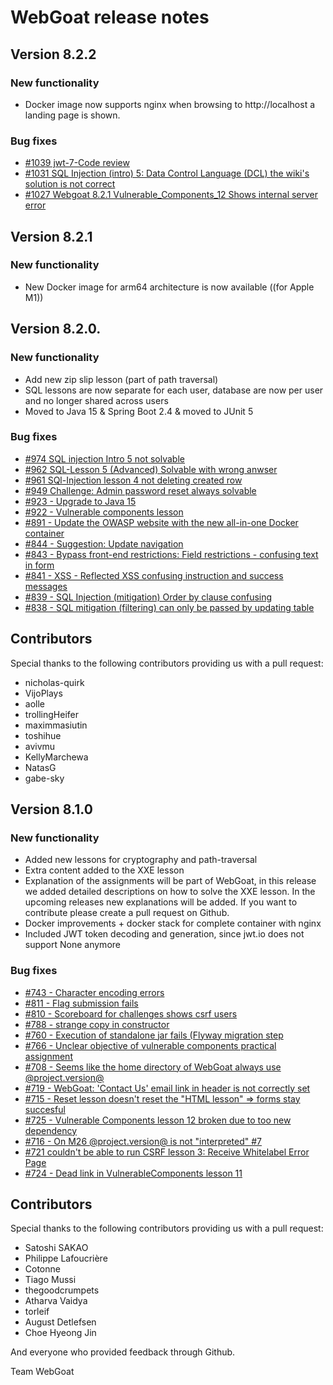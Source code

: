 # WebGoat release notes 

## Version 8.2.2

### New functionality

- Docker image now supports nginx when browsing to http://localhost a landing page is shown. 

### Bug fixes

- [#1039 jwt-7-Code review](https://github.com/WebGoat/WebGoat/issues/1039)
- [#1031 SQL Injection (intro) 5: Data Control Language (DCL) the wiki's solution is not correct](https://github.com/WebGoat/WebGoat/issues/1031)
- [#1027 Webgoat 8.2.1 Vulnerable_Components_12 Shows internal server error](https://github.com/WebGoat/WebGoat/issues/1027)


## Version 8.2.1

### New functionality

- New Docker image for arm64 architecture is now available ((for Apple M1))


## Version 8.2.0.

### New functionality

- Add new zip slip lesson (part of path traversal)
- SQL lessons are now separate for each user, database are now per user and no longer shared across users
- Moved to Java 15 & Spring Boot 2.4 & moved to JUnit 5

### Bug fixes

- [#974 SQL injection Intro 5 not solvable](https://github.com/WebGoat/WebGoat/issues/974)
- [#962 SQL-Lesson 5 (Advanced) Solvable with wrong anwser](https://github.com/WebGoat/WebGoat/issues/962)
- [#961 SQl-Injection lesson 4 not deleting created row](https://github.com/WebGoat/WebGoat/issues/961)
- [#949 Challenge: Admin password reset always solvable](https://github.com/WebGoat/WebGoat/issues/949)
- [#923 - Upgrade to Java 15](https://github.com/WebGoat/WebGoat/issues/923)
- [#922 - Vulnerable components lesson](https://github.com/WebGoat/WebGoat/issues/922)
- [#891 - Update the OWASP website with the new all-in-one Docker container](https://github.com/WebGoat/WebGoat/issues/891)
- [#844 - Suggestion: Update navigation](https://github.com/WebGoat/WebGoat/issues/844)
- [#843 - Bypass front-end restrictions: Field restrictions - confusing text in form](https://github.com/WebGoat/WebGoat/issues/843)
- [#841 - XSS - Reflected XSS confusing instruction and success messages](https://github.com/WebGoat/WebGoat/issues/841)
- [#839 - SQL Injection (mitigation) Order by clause confusing](https://github.com/WebGoat/WebGoat/issues/839)
- [#838 - SQL mitigation (filtering) can only be passed by updating table](https://github.com/WebGoat/WebGoat/issues/838)

## Contributors

Special thanks to the following contributors providing us with a pull request:

- nicholas-quirk
- VijoPlays
- aolle
- trollingHeifer
- maximmasiutin
- toshihue
- avivmu
- KellyMarchewa 
- NatasG
- gabe-sky


## Version 8.1.0

### New functionality

- Added new lessons for cryptography and path-traversal
- Extra content added to the XXE lesson
- Explanation of the assignments will be part of WebGoat, in this release we added detailed descriptions on how to solve the XXE lesson. In the upcoming releases new explanations will be added. If you want to contribute please create a pull request on Github.
- Docker improvements + docker stack for complete container with nginx 
- Included JWT token decoding and generation, since jwt.io does not support None anymore 

### Bug fixes

- [#743 - Character encoding errors](https://github.com/WebGoat/WebGoat/issues/743)
- [#811 -  Flag submission fails](https://github.com/WebGoat/WebGoat/issues/811)
- [#810 - Scoreboard for challenges shows csrf users](https://github.com/WebGoat/WebGoat/issues/810)
- [#788 - strange copy in constructor](https://github.com/WebGoat/WebGoat/issues/788) 
- [#760 - Execution of standalone jar fails (Flyway migration step](https://github.com/WebGoat/WebGoat/issues/760)
- [#766 - Unclear objective of vulnerable components practical assignment](https://github.com/WebGoat/WebGoat/issues/766)
- [#708 - Seems like the home directory of WebGoat always use @project.version@](https://github.com/WebGoat/WebGoat/issues/708)
- [#719 - WebGoat: 'Contact Us' email link in header is not correctly set](https://github.com/WebGoat/WebGoat/issues/719)
 - [#715 - Reset lesson doesn't reset the "HTML lesson" => forms stay succesful](https://github.com/WebGoat/WebGoat/issues/715)
 - [#725 - Vulnerable Components lesson 12 broken due to too new dependency](https://github.com/WebGoat/WebGoat/issues/725)
 - [#716 -  On M26 @project.version@ is not "interpreted" #7](https://github.com/WebGoat/WebGoat/issues/716)
 - [#721 couldn't be able to run CSRF lesson 3: Receive Whitelabel Error Page](https://github.com/WebGoat/WebGoat/issues/721)
 - [#724 - Dead link in VulnerableComponents lesson 11](https://github.com/WebGoat/WebGoat/issues/724)
 
 ## Contributors
 
Special thanks to the following contributors providing us with a pull request:

- Satoshi SAKAO
- Philippe Lafoucrière
- Cotonne
- Tiago Mussi
- thegoodcrumpets
- Atharva Vaidya
- torleif
- August Detlefsen
- Choe Hyeong Jin

And everyone who provided feedback through Github.


Team WebGoat




